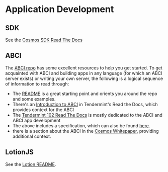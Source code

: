 # Application Development

## SDK

See the [Cosmos SDK Read The Docs](http://cosmos-sdk.readthedocs.io/en/master/)

## ABCI

The [ABCI repo](https://github.com/tendermint/abci) has some excellent
resources to help you get started. To get acquainted with ABCI and
building apps in any language (for which an ABCI server exists) or
writing your own server, the following is a logical sequence of
information to read through:

-   The [README](https://github.com/tendermint/abci/blob/master/README.md)
    is a great starting point and orients you around the repo and
    some examples.
-   There's an [Introduction to ABCI](http://tendermint.readthedocs.io/en/master/introduction.html#abci-overview)
    in Tendermint's Read the Docs, which provides context for the ABCI
-   The [Tendermint 102 Read The Docs](http://tendermint.readthedocs.io/en/master/#tendermint-102) is
    mostly dedicated to the ABCI and ABCI app development
-   The above includes a specification, which can also be found
    [here](https://github.com/tendermint/abci/blob/master/specification.rst).
-   there is a section about the ABCI in the [Cosmos Whitepaper](https://cosmos.network/whitepaper#abci-specification),
    providing additional context.

## LotionJS

See the [Lotion README](https://github.com/keppel/lotion/blob/master/readme.md).
